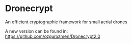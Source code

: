 # Dronecrypt

An efficient cryptographic framework for small aerial drones

A new version can be found in: https://github.com/ozgurozmen/Dronecrypt2.0

